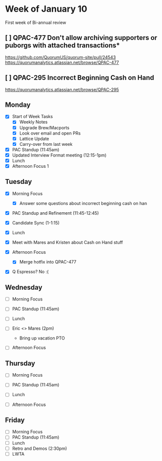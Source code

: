 # Week of January 10
First week of Bi-annual review

## [ ] QPAC-477 Don't allow archiving supporters or puborgs with attached transactions*
https://github.com/QuorumUS/quorum-site/pull/24543
https://quorumanalytics.atlassian.net/browse/QPAC-477

## [ ] QPAC-295 Incorrect Beginning Cash on Hand
https://quorumanalytics.atlassian.net/browse/QPAC-295

## Monday
 - [x] Start of Week Tasks
	 - [x] Weekly Notes
	 - [x] Upgrade Brew/Macports
	 - [x] Look over email and open PRs
	 - [x] Lattice Update
	 - [x] Carry-over from last week
 - [x] PAC Standup (11:45am)
 - [x] Updated Interview Format meeting (12:15-1pm)
 - [x] Lunch
 - [x] Afternoon Focus 1

## Tuesday
 - [x] Morning Focus
	 - [x] Answer some questions about incorrect beginning cash on han
 - [x] PAC Standup and Refinement (11:45-12:45)
 - [x] Candidate Sync (1-1:15)
 - [x] Lunch
 - [x] Meet with Mares and Kristen about Cash on Hand stuff
 - [x] Afternoon Focus
	 - [x] Merge hotfix into QPAC-477
 - [x] Q Espresso? No :(


## Wednesday
 - [ ] Morning Focus
 - [ ] PAC Standup (11:45am)
 - [ ] Lunch
 - [ ] Eric <> Mares (2pm)
	 - Bring up vacation PTO
 - [ ] Afternoon Focus


## Thursday
 - [ ] Morning Focus
 - [ ] PAC Standup (11:45am)
 - [ ] Lunch
 - [ ] Afternoon Focus


## Friday
 - [ ] Morning Focus
 - [ ] PAC Standup (11:45am)
 - [ ] Lunch
 - [ ] Retro and Demos (2:30pm)
 - [ ] LWTA